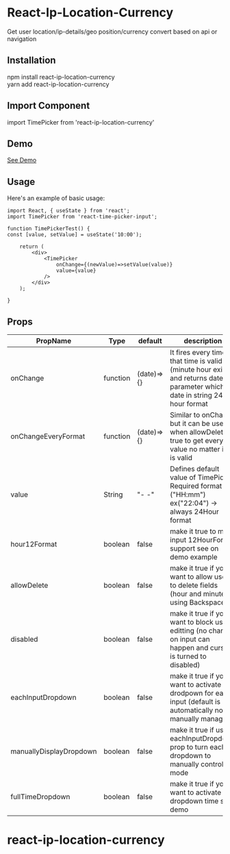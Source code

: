 # React-Ip-Location-Currency

Get user location/ip-details/geo position/currency convert based on api or navigation

## Installation

npm install react-ip-location-currency <br/>
yarn add react-ip-location-currency

## Import Component

import TimePicker from 'react-ip-location-currency'

## Demo

[See Demo](https://ornaldo-rp-r.github.io/react-time-picker-test/)

## Usage

Here's an example of basic usage:

```JSX
import React, { useState } from 'react';
import TimePicker from 'react-time-picker-input';

function TimePickerTest() {
const [value, setValue] = useState('10:00');

    return (
        <div>
            <TimePicker
                onChange={(newValue)=>setValue(value)}
                value={value}
            />
        </div>
    );

}
```

## Props

| PropName                | Type     | default    | description                                                                                                                   |
| ----------------------- | -------- | ---------- | ----------------------------------------------------------------------------------------------------------------------------- |
| onChange                | function | (date)=>{} | It fires every time that time is valid (minute hour exists) and returns date parameter which is date in string 24 hour format |
| onChangeEveryFormat     | function | (date)=>{} | Similar to onChange but it can be used when allowDelete is true to get every value no matter if it is valid                   |
| value                   | String   | "- -"      | Defines default value of TimePicker. Required format ("HH:mm") ex("22:04") -> always 24Hour format                            |
| hour12Format            | boolean  | false      | make it true to make input 12HourFormat support see on demo example                                                           |
| allowDelete             | boolean  | false      | make it true if you want to allow user to delete fields (hour and minutes) using Backspace                                    |
| disabled                | boolean  | false      | make it true if you want to block user editting (no change on input can happen and cursor is turned to disabled)              |
| eachInputDropdown       | boolean  | false      | make it true if you want to activate drodpown for each input (default is automatically not manually managed)                  |
| manuallyDisplayDropdown | boolean  | false      | make it true if use eachInputDropdown prop to turn each dropdown to manually controlled mode                                  |
| fullTimeDropdown        | boolean  | false      | make it true if you want to activate full dropdown time see demo                                                              |
# react-ip-location-currency
